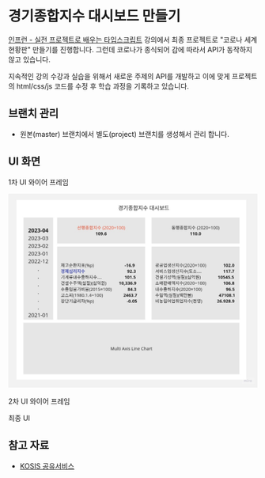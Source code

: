 # 경기종합지수 대시보드 만들기

[인프런 - 실전 프로젝트로 배우는 타입스크립트](https://www.inflearn.com/course/%ED%83%80%EC%9E%85%EC%8A%A4%ED%81%AC%EB%A6%BD%ED%8A%B8-%EC%8B%A4%EC%A0%84/dashboard) 강의에서 최종 프로젝트로 "코로나 세계 현황판" 만들기를 진행합니다. 그런데 코로나가 종식되어 감에 따라서 API가 동작하지 않고 있습니다.

지속적인 강의 수강과 실습을 위해서 새로운 주제의 API를 개발하고 이에 맞게 프로젝트의 html/css/js 코드를 수정 후 학습 과정을 기록하고 있습니다.

## 브랜치 관리

- 원본(master) 브랜치에서 별도(project) 브랜치를 생성해서 관리 합니다.

## UI 화면

1차 UI 와이어 프레임

![UI_1](./wire_fraame_1.jpg)

2차 UI 와이어 프레임

최종 UI

## 참고 자료

- [KOSIS 공유서비스](https://kosis.kr/openapi/index/index.jsp)
